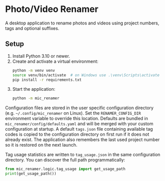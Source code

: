# Photo/Video Renamer

A desktop application to rename photos and videos using project numbers, tags and optional suffixes.

## Setup

1. Install Python 3.10 or newer.
2. Create and activate a virtual environment:
   ```bash
   python -m venv venv
   source venv/bin/activate  # on Windows use .\venv\Scripts\activate
   pip install -r requirements.txt
   ```
3. Start the application:
   ```bash
   python -m mic_renamer
   ```

Configuration files are stored in the user specific configuration directory
(e.g. `~/.config/mic_renamer` on Linux). Set the `RENAMER_CONFIG_DIR`
environment variable to override this location. Defaults are bundled in
`mic_renamer/config/defaults.yaml` and will be merged with your custom
configuration at startup. A default `tags.json` file containing available tag
codes is copied to the configuration directory on first run if it does not
already exist. The application also remembers the last used project number so it
is restored on the next launch.

Tag usage statistics are written to ``tag_usage.json`` in the same
configuration directory. You can discover the full path programmatically:

```python
from mic_renamer.logic.tag_usage import get_usage_path
print(get_usage_path())
```
